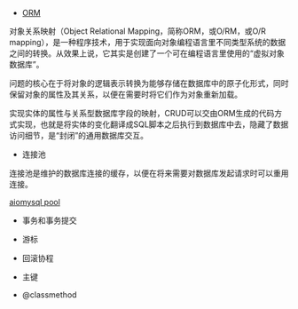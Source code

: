 * [ORM](https://en.wikipedia.org/wiki/Object-relational_mapping)

对象关系映射（Object Relational Mapping，简称ORM，或O/RM，或O/R mapping），是一种程序技术，用于实现面向对象编程语言里不同类型系统的数据之间的转换。从效果上说，它其实是创建了一个可在编程语言里使用的“虚拟对象数据库”。

问题的核心在于将对象的逻辑表示转换为能够存储在数据库中的原子化形式，同时保留对象的属性及其关系，以便在需要时将它们作为对象重新加载。

实现实体的属性与关系型数据库字段的映射，CRUD可以交由ORM生成的代码方式实现，也就是将实体的变化翻译成SQL脚本之后执行到数据库中去，隐藏了数据访问细节，是“封闭”的通用数据库交互。

* 连接池

连接池是维护的数据库连接的缓存，以便在将来需要对数据库发起请求时可以重用连接。

[aiomysql pool](https://aiomysql.readthedocs.io/en/latest/pool.html)

* 事务和事务提交

* 游标

* 回滚协程

* 主键

* @classmethod